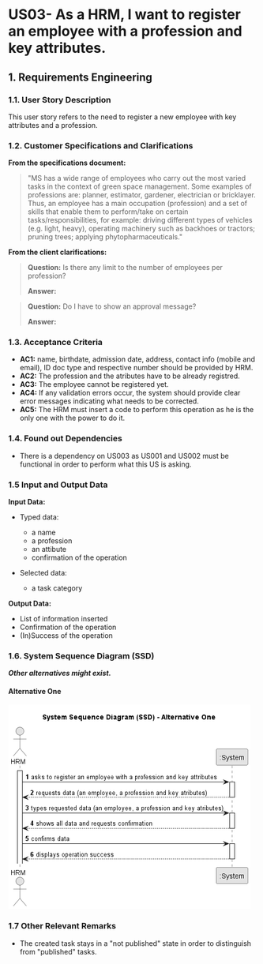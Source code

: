 # US03- As a HRM, I want to register an employee with a profession and key attributes.


## 1. Requirements Engineering

### 1.1. User Story Description

This user story refers to the need to register a new employee with key attributes and a profession.

### 1.2. Customer Specifications and Clarifications 

**From the specifications document:**

>	"MS has a wide range of employees who carry out the most varied tasks in the context of green space management. Some examples of professions are: planner, estimator, gardener, electrician or bricklayer. Thus, an employee has a main occupation (profession) and a set of skills that enable them to perform/take on certain tasks/responsibilities, for example: driving different types of vehicles (e.g. light, heavy), operating machinery such as backhoes or tractors; pruning trees; applying phytopharmaceuticals." 


**From the client clarifications:**

> **Question:** Is there any limit to the number of employees per profession?
>
> **Answer:** 

> **Question:** Do I have to show an approval message?
>
> **Answer:** 

### 1.3. Acceptance Criteria

* **AC1:** name, birthdate, admission date, address, contact info (mobile and email), ID doc type and respective number should be provided by HRM.
* **AC2:** The profession and the atributes have to be already registred.
* **AC3:** The employee cannot be registered yet.
* **AC4:** If any validation errors occur, the system should provide clear error messages indicating what needs to be corrected.
* **AC5:** The HRM must insert a code to perform this operation as he is the only one with the power to do it.

### 1.4. Found out Dependencies

* There is a dependency on US003 as US001 and US002 must be functional in order to perform what this US is asking.

### 1.5 Input and Output Data

**Input Data:**

* Typed data:
    * a name
    * a profession 
    * an attibute
    * confirmation of the operation

	
* Selected data:
    * a task category 

**Output Data:**

* List of information inserted
* Confirmation of the operation
* (In)Success of the operation

### 1.6. System Sequence Diagram (SSD)

**_Other alternatives might exist._**

#### Alternative One

![us003-system-sequence-diagram-alternative-one-System_Sequence_Diagram__SSD____Alternative_One.png](svg%2Fus003-system-sequence-diagram-alternative-one-System_Sequence_Diagram__SSD____Alternative_One.png)


### 1.7 Other Relevant Remarks

* The created task stays in a "not published" state in order to distinguish from "published" tasks.